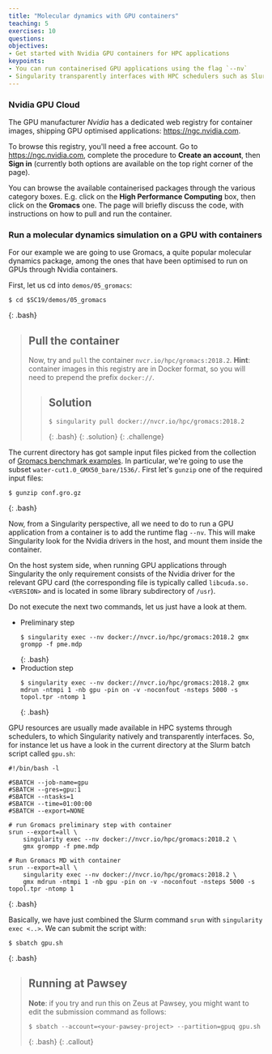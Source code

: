 ```yaml
---
title: "Molecular dynamics with GPU containers"
teaching: 5
exercises: 10
questions:
objectives:
- Get started with Nvidia GPU containers for HPC applications
keypoints:
- You can run containerised GPU applications using the flag `--nv`
- Singularity transparently interfaces with HPC schedulers such as Slurm
---
```



### Nvidia GPU Cloud

The GPU manufacturer *Nvidia* has a dedicated web registry for container images, shipping GPU optimised applications: <https://ngc.nvidia.com>.

To browse this registry, you'll need a free account. Go to <https://ngc.nvidia.com>, complete the procedure to **Create an account**, then **Sign in** (currently both options are available on the top right corner of the page).

You can browse the available containerised packages through the various category boxes. E.g. click on the **High Performance Computing** box, then click on the **Gromacs** one. The page will briefly discuss the code, with instructions on how to pull and run the container.


### Run a molecular dynamics simulation on a GPU with containers

For our example we are going to use Gromacs, a quite popular molecular dynamics package, among the ones that have been optimised to run on GPUs through Nvidia containers.

First, let us cd into `demos/05_gromacs`:

```
$ cd $SC19/demos/05_gromacs
```
{: .bash}


> ## Pull the container
> 
> Now, try and `pull` the container `nvcr.io/hpc/gromacs:2018.2`. **Hint**: container images in this registry are in Docker format, so you will need to prepend the prefix `docker://`.
> 
> > ## Solution
> > 
> > ```
> > $ singularity pull docker://nvcr.io/hpc/gromacs:2018.2
> > ```
> > {: .bash}
> {: .solution}
{: .challenge}


The current directory has got sample input files picked from the collection of [Gromacs benchmark examples](ftp://ftp.gromacs.org/pub/benchmarks/water_GMX50_bare.tar.gz). In particular, we're going to use the subset `water-cut1.0_GMX50_bare/1536/`. First let's `gunzip` one of the required input files:

```
$ gunzip conf.gro.gz
```
{: .bash}

Now, from a Singularity perspective, all we need to do to run a GPU application from a container is to add the runtime flag `--nv`. This will make Singularity look for the Nvidia drivers in the host, and mount them inside the container.

On the host system side, when running GPU applications through Singularity the only requirement consists of the Nvidia driver for the relevant GPU card (the corresponding file is typically called `libcuda.so.<VERSION>` and is located in some library subdirectory of `/usr`).

Do not execute the next two commands, let us just have a look at them.

* Preliminary step
  ```
  $ singularity exec --nv docker://nvcr.io/hpc/gromacs:2018.2 gmx grompp -f pme.mdp
  ```
  {: .bash}
* Production step
  ```
  $ singularity exec --nv docker://nvcr.io/hpc/gromacs:2018.2 gmx mdrun -ntmpi 1 -nb gpu -pin on -v -noconfout -nsteps 5000 -s topol.tpr -ntomp 1
  ```
  {: .bash} 

GPU resources are usually made available in HPC systems through schedulers, to which Singularity natively and transparently interfaces. So, for instance let us have a look in the current directory at the Slurm batch script called `gpu.sh`:

```
#!/bin/bash -l

#SBATCH --job-name=gpu
#SBATCH --gres=gpu:1
#SBATCH --ntasks=1
#SBATCH --time=01:00:00
#SBATCH --export=NONE

# run Gromacs preliminary step with container
srun --export=all \
    singularity exec --nv docker://nvcr.io/hpc/gromacs:2018.2 \
    gmx grompp -f pme.mdp

# Run Gromacs MD with container
srun --export=all \
    singularity exec --nv docker://nvcr.io/hpc/gromacs:2018.2 \
    gmx mdrun -ntmpi 1 -nb gpu -pin on -v -noconfout -nsteps 5000 -s topol.tpr -ntomp 1
```
{: .bash}

Basically, we have just combined the Slurm command `srun` with `singularity exec <..>`. We can submit the script with:

```
$ sbatch gpu.sh
```
{: .bash}


> ## Running at Pawsey
> 
> **Note**: if you try and run this on Zeus at Pawsey, you might want to edit the submission command as follows:
> ```
> $ sbatch --account=<your-pawsey-project> --partition=gpuq gpu.sh
> ```
> {: .bash}
{: .callout}
